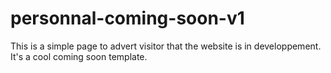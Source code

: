 # personnal-coming-soon-v1
This is a simple page to advert visitor that the website is in developpement. It's a cool coming soon template.
